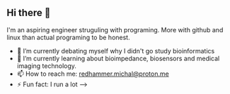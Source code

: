 ## Hi there 👋

I'm an aspiring engineer struguling with programing. More with github and linux than actual programing to be honest.


- 🔭 I’m currently debating myself why I didn't go study bioinformatics
- 🌱 I’m currently learning about bioimpedance, biosensors and medical imaging technology.
- 📫 How to reach me: redhammer.michal@proton.me
- ⚡ Fun fact: I run a lot
-->

